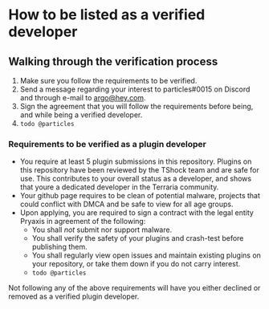 # How to be listed as a verified developer

## Walking through the verification process

1. Make sure you follow the requirements to be verified.
2. Send a message regarding your interest to particles#0015 on Discord and through e-mail to argo@hey.com.
3. Sign the agreement that you will follow the requirements before being, and while being a verified developer.
4. ` todo @particles `

### Requirements to be verified as a plugin developer
* You require at least 5 plugin submissions in this repository. Plugins on this repository have been reviewed by the TShock team and are safe for use. This contributes to your overall status as a developer, and shows that youre a dedicated developer in the Terraria community.
* Your github page requires to be clean of potential malware, projects that could conflict with DMCA and be safe to view for all age groups.
* Upon applying, you are required to sign a contract with the legal entity Pryaxis in agreement of the following:
  * You shall *not* submit nor support malware.
  * You shall verify the safety of your plugins and crash-test before publishing them.
  * You shall regularly view open issues and maintain existing plugins on your repository, or take them down if you do not carry interest.
  * ` todo @particles `

Not following any of the above requirements will have you either declined or removed as a verified plugin developer.
